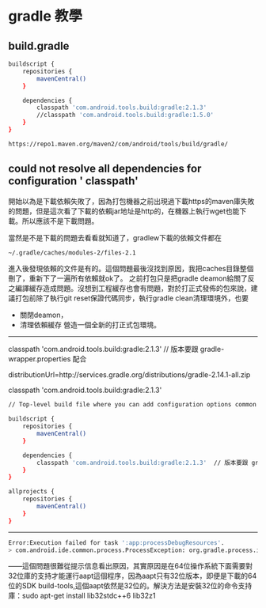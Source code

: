 # gradle 教學

## build.gradle

```sh
buildscript {
    repositories {
        mavenCentral()
    }

    dependencies {
        classpath 'com.android.tools.build:gradle:2.1.3' 
        //classpath 'com.android.tools.build:gradle:1.5.0'
    }
}
```

```sh
https://repo1.maven.org/maven2/com/android/tools/build/gradle/
```

## could not resolve all dependencies for configuration ' classpath'

開始以為是下載依賴失敗了，因為打包機器之前出現過下載https的maven庫失敗的問題，但是這次看了下載的依賴jar地址是http的，在機器上執行wget也能下載。所以應該不是下載問題。

當然是不是下載的問題去看看就知道了，gradlew下載的依賴文件都在

```sh
~/.gradle/caches/modules-2/files-2.1
```
進入後發現依賴的文件是有的。這個問題最後沒找到原因，我把caches目錄整個刪了，重新下了一遍所有依賴就ok了。
之前打包只是把gradle deamon給關了反之編譯緩存造成問題。沒想到工程緩存也會有問題，對於打正式發佈的包來說，建議打包前除了執行git reset保證代碼同步，執行gradle clean清理環境外，也要

- 關閉deamon，
- 清理依賴緩存
營造一個全新的打正式包環境。


--- 

classpath 'com.android.tools.build:gradle:2.1.3'  // 版本要跟 gradle-wrapper.properties 配合

distributionUrl=http\://services.gradle.org/distributions/gradle-2.14.1-all.zip

classpath 'com.android.tools.build:gradle:2.1.3'


```sh
// Top-level build file where you can add configuration options common to all sub-projects/modules.

buildscript {
    repositories {
        mavenCentral()
    }

    dependencies {
        classpath 'com.android.tools.build:gradle:2.1.3'  // 版本要跟 gradle-wrapper.properties
    }
}

allprojects {
    repositories {
        mavenCentral()
    }
}

```
---

```sh
Error:Execution failed for task ':app:processDebugResources'.
> com.android.ide.common.process.ProcessException: org.gradle.process.internal.ExecException: Process 'command '/home/Android/Sdk/build-tools/23.0.2/aapt'' finished with non-zero exit value 127
```

——這個問題很難從提示信息看出原因，其實原因是在64位操作系統下面需要對32位庫的支持才能運行aapt這個程序，因為aapt只有32位版本，即便是下載的64位的SDK build-tools,這個aapt依然是32位的。解決方法是安裝32位的命令支持庫：sudo apt-get install lib32stdc++6 lib32z1

